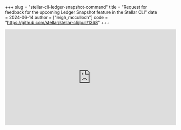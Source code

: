 +++
slug = "stellar-cli-ledger-snapshot-command"
title = "Request for feedback for the upcoming Ledger Snapshot feature in the Stellar CLI"
date = 2024-06-14
author = ["leigh_mcculloch"]
code = "https://github.com/stellar/stellar-cli/pull/1368"
+++

<iframe width="560" height="315" src="https://www.youtube-nocookie.com/embed/mnY7AMm8MRk" frameborder="0" allow="accelerometer; autoplay; clipboard-write; encrypted-media; gyroscope; picture-in-picture" allowfullscreen></iframe>
